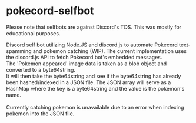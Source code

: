 # pokecord-selfbot
Please note that selfbots are against Discord's TOS. This was mostly for educational purposes. <br>

Discord self bot utilizing Node.JS and discord.js to automate Pokecord text-spamming and pokemon catching (WIP).
The current implementation uses the discord.js API to fetch Pokecord bot's embedded messages. <br>
The 'Pokemon appeared' image data is taken as a blob object and converted to a byte64string. <br>
It will then take the byte64string and see if the byte64string has already been hashed/indexed in a JSON file.
The JSON array will serve as a HashMap where the key is a byte64string and the value is the pokemon's name.
<br> <br>
Currently catching pokemon is unavailable due to an error when indexing pokemon into the JSON file.
